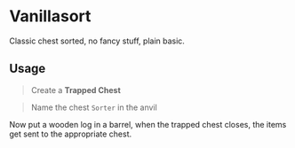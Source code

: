 # Vanillasort

Classic chest sorted, no fancy stuff, plain basic.

## Usage

> Create a **Trapped Chest**

> Name the chest `Sorter` in the anvil

Now put a wooden log in a barrel, when the trapped chest closes, the items get sent to the appropriate chest.
